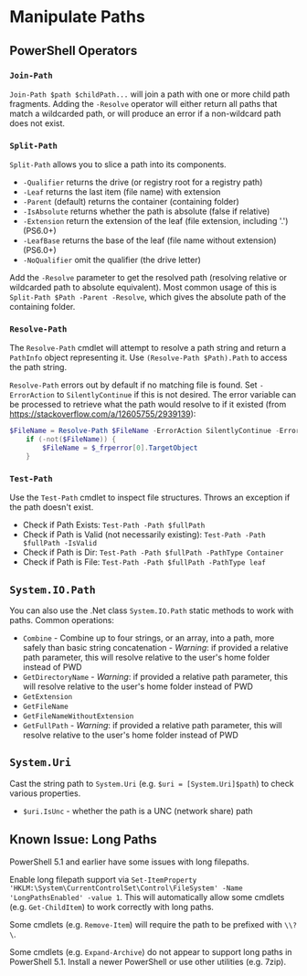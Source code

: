 # Manipulate Paths

## PowerShell Operators

### `Join-Path`
`Join-Path $path $childPath...` will join a path with one or more child path fragments. Adding the `-Resolve` operator will either return all paths that match a wildcarded path, or will produce an error if a non-wildcard path does not exist.

### `Split-Path`
`Split-Path` allows you to slice a path into its components.

* `-Qualifier` returns the drive (or registry root for a registry path)
* `-Leaf` returns the last item (file name) with extension
* `-Parent` (default) returns the container (containing folder)
* `-IsAbsolute` returns whether the path is absolute (false if relative)
* `-Extension` return the extension of the leaf (file extension, including '.') (PS6.0+)
* `-LeafBase` returns the base of the leaf (file name without extension) (PS6.0+)
* `-NoQualifier` omit the qualifier (the drive letter)

Add the `-Resolve` parameter to get the resolved path (resolving relative or wildcarded path to absolute equivalent). Most common usage of this is `Split-Path $Path -Parent -Resolve`, which gives the absolute path of the containing folder.

### `Resolve-Path`
The `Resolve-Path` cmdlet will attempt to resolve a path string and return a `PathInfo` object representing it. Use `(Resolve-Path $Path).Path` to access the path string.

`Resolve-Path` errors out by default if no matching file is found. Set `-ErrorAction` to `SilentlyContinue` if this is not desired. The error variable can be processed to retrieve what the path would resolve to if it existed (from https://stackoverflow.com/a/12605755/2939139):

```PowerShell
$FileName = Resolve-Path $FileName -ErrorAction SilentlyContinue -ErrorVariable _frperror
    if (-not($FileName)) {
        $FileName = $_frperror[0].TargetObject
    }
```

### `Test-Path`
Use the `Test-Path` cmdlet to inspect file structures. Throws an exception if the path doesn't exist.

* Check if Path Exists: `Test-Path -Path $fullPath`
* Check if Path is Valid (not necessarily existing): `Test-Path -Path $fullPath -IsValid`
* Check if Path is Dir: `Test-Path -Path $fullPath -PathType Container`
* Check if Path is File: `Test-Path -Path $fullPath -PathType leaf`

## `System.IO.Path`
You can also use the .Net class `System.IO.Path` static methods to work with paths. Common operations:

* `Combine` - Combine up to four strings, or an array, into a path, more safely than basic string concatenation - *Warning*: if provided a relative path parameter, this will resolve relative to the user's home folder instead of PWD
* `GetDirectoryName` - *Warning*: if provided a relative path parameter, this will resolve relative to the user's home folder instead of PWD
* `GetExtension`
* `GetFileName`
* `GetFileNameWithoutExtension`
* `GetFullPath` - *Warning*: if provided a relative path parameter, this will resolve relative to the user's home folder instead of PWD


## `System.Uri`
Cast the string path to `System.Uri` (e.g. `$uri = [System.Uri]$path`) to check various properties.

* `$uri.IsUnc` - whether the path is a UNC (network share) path


## Known Issue: Long Paths
PowerShell 5.1 and earlier have some issues with long filepaths.

Enable long filepath support via `Set-ItemProperty 'HKLM:\System\CurrentControlSet\Control\FileSystem' -Name 'LongPathsEnabled' -value 1`. This will automatically allow some cmdlets (e.g. `Get-ChildItem`) to work correctly with long paths.

Some cmdlets (e.g. `Remove-Item`) will require the path to be prefixed with `\\?\`.

Some cmdlets (e.g. `Expand-Archive`) do not appear to support long paths in PowerShell 5.1. Install a newer PowerShell or use other utilities (e.g. 7zip).